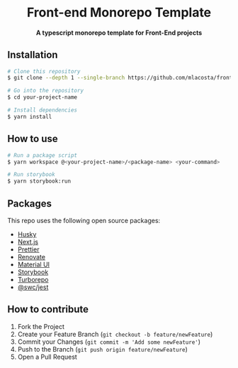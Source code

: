 <h1 align="center">
  <br>
  Front-end Monorepo Template
  <br>
</h1>

<h4 align="center">A typescript monorepo template for Front-End projects</h4>

## Installation

```bash
# Clone this repository
$ git clone --depth 1 --single-branch https://github.com/mlacosta/frontend-monorepo-template your-project-name

# Go into the repository
$ cd your-project-name

# Install dependencies
$ yarn install
```

## How to use

```bash
# Run a package script
$ yarn workspace @<your-project-name>/<package-name> <your-command>

# Run storybook
$ yarn storybook:run
```

## Packages

This repo uses the following open source packages:

- [Husky](typicode.github.io/husky)
- [Next.js](https://nextjs.org)
- [Prettier](https://www.npmjs.com/package/prettier)
- [Renovate](https://github.com/renovatebot)
- [Material UI](https://mui.com/)
- [Storybook](https://storybook.js.org/)
- [Turborepo](https://turbo.build/)
- [@swc/jest](https://swc.rs/)

## How to contribute

1. Fork the Project
2. Create your Feature Branch (`git checkout -b feature/newFeature`)
3. Commit your Changes (`git commit -m 'Add some newFeature'`)
4. Push to the Branch (`git push origin feature/newFeature`)
5. Open a Pull Request
